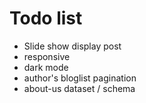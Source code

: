 # Todo list

- Slide show display post
- responsive
- dark mode
- author's bloglist pagination
- about-us dataset / schema
